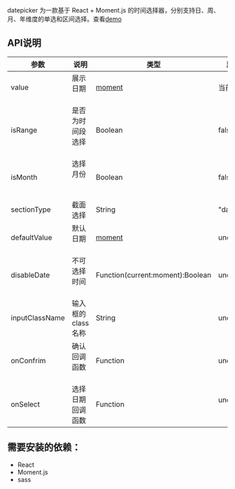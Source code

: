 datepicker 为一款基于 React + Moment.js 的时间选择器，分别支持日、周、月、年维度的单选和区间选择。查看[demo](http://demo.jatfret.com/datepickerDemo/index.html "jatfret")


## API说明
| 参数             | 说明               | 类型              | 默认值          |
|--------------|----------------|----------|--------------|
| value           | 展示日期            | [moment](http://momentjs.com)|当前日期|
| isRange         | 是否为时间段选择     | Boolean           | false           |
| isMonth         | 选择月份            | Boolean          | false          |
| sectionType     | 截面选择            | String           | "date"  |        
| defaultValue    | 默认日期            | [moment](http://momentjs.com)| undefined |
| disableDate     | 不可选择时间          | Function(current:moment):Boolean | undefined|
| inputClassName  | 输入框的class名称    | String           | undefined        |
| onConfrim       | 确认回调函数         | Function          | undefinded      |
| onSelect        | 选择日期回调函数      | Function          | undefined        |

## 需要安装的依赖：
  - React
  - Moment.js
  - sass
